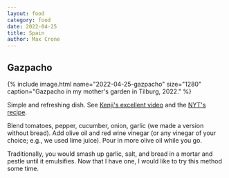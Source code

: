 ```yaml
---
layout: food
category: food
date: 2022-04-25
title: Spain
author: Max Crone
---
```


## Gazpacho

{% include image.html name="2022-04-25-gazpacho" size="1280" caption="Gazpacho in my mother's garden in Tilburg, 2022." %}

Simple and refreshing dish. See [Kenji's excellent video](https://www.youtube.com/watch?v=lD3WyeqCDHw&t=1s) and the [NYT's recipe](https://cooking.nytimes.com/recipes/1017577-best-gazpacho).

Blend tomatoes, pepper, cucumber, onion, garlic (we made a version without bread). Add olive oil and red wine vinegar (or any vinegar of your choice; e.g., we used lime juice). Pour in more olive oil while you go.

Traditionally, you would smash up garlic, salt, and bread in a mortar and pestle until it emulsifies. Now that I have one, I would like to try this method some time.
